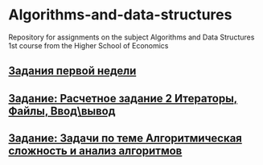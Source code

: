 # Algorithms-and-data-structures
Repository for assignments on the subject Algorithms and Data Structures 1st course from the Higher School of Economics
## [Задания первой недели](https://github.com/tmokkuss/Algorithms-and-data-structures/tree/main/Tasks_1)
## [Задание: Расчетное задание 2 Итераторы, Файлы, Ввод\вывод](https://github.com/tmokkuss/Algorithms-and-data-structures/tree/main/Tasks_2)
## [Задание: Задачи по теме Алгоритмическая сложность и анализ алгоритмов](https://github.com/tmokkuss/Algorithms-and-data-structures/tree/main/Tasks_3)
